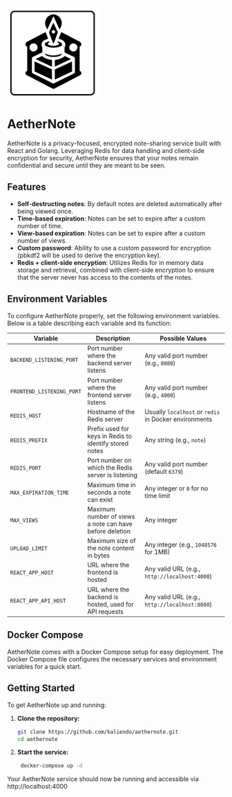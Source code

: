 ![AetherNote Logo](/assets/logo.png)
# AetherNote

AetherNote is a privacy-focused, encrypted note-sharing service built with React and Golang. Leveraging Redis for data handling and client-side encryption for security, AetherNote ensures that your notes remain confidential and secure until they are meant to be seen.

## Features

- **Self-destructing notes**: By default notes are deleted automatically after being viewed once.
- **Time-based expiration**: Notes can be set to expire after a custom number of time.
- **View-based expiration**: Notes can be set to expire after a custom number of views.
- **Custom password**: Ability to use a custom password for encryption (pbkdf2 will be used to derive the encryption key).
- **Redis + client-side encryption**: Utilizes Redis for in memory data storage and retrieval, combined with client-side encryption to ensure that the server never has access to the contents of the notes.

## Environment Variables

To configure AetherNote properly, set the following environment variables. Below is a table describing each variable and its function:

| Variable                 | Description                                           | Possible Values                      |
|--------------------------|-------------------------------------------------------|--------------------------------------|
| `BACKEND_LISTENING_PORT` | Port number where the backend server listens          | Any valid port number (e.g., `8080`) |
| `FRONTEND_LISTENING_PORT`| Port number where the frontend server listens         | Any valid port number (e.g., `4000`) |
| `REDIS_HOST`             | Hostname of the Redis server                          | Usually `localhost` or `redis` in Docker environments |
| `REDIS_PREFIX`           | Prefix used for keys in Redis to identify stored notes| Any string (e.g., `note`)            |
| `REDIS_PORT`             | Port number on which the Redis server is listening    | Any valid port number (default `6379`) |
| `MAX_EXPIRATION_TIME`    | Maximum time in seconds a note can exist              | Any integer or `0` for no time limit |
| `MAX_VIEWS`              | Maximum number of views a note can have before deletion| Any integer                           |
| `UPLOAD_LIMIT`           | Maximum size of the note content in bytes             | Any integer (e.g., `1048576` for 1MB) |
| `REACT_APP_HOST`         | URL where the frontend is hosted                      | Any valid URL (e.g., `http://localhost:4000`) |
| `REACT_APP_API_HOST`     | URL where the backend is hosted, used for API requests | Any valid URL (e.g., `http://localhost:8080`) |

## Docker Compose

AetherNote comes with a Docker Compose setup for easy deployment. The Docker Compose file configures the necessary services and environment variables for a quick start.

## Getting Started

To get AetherNote up and running:

1. **Clone the repository:**
   ```bash
   git clone https://github.com/kaliendo/aethernote.git
   cd aethernote
   ```
2. **Start the service:**
   ```bash
    docker-compose up -d
   ```
Your AetherNote service should now be running and accessible via http://localhost:4000
